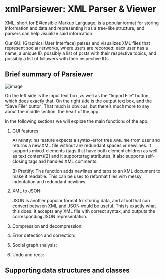 # xmlParsiewer: XML Parser & Viewer

XML, short for EXtensible Markup Language, is a popular format for storing information and data and representing it as a tree-like structure, and parsers can help visualize said information

Our GUI (Graphical User Interface) parses and visualizes XML files that represent social networks, where users are recorded: each user has a name, a unique ID, possibly a list of posts with their respective topics, and possibly a list of followers with their respective IDs.

## Brief summary of Parsiewer

![image](https://github.com/mohamedAdhamc/xmlParsiewer/assets/90795679/be85cf62-3214-4330-8a72-da4ec1435372)

On the left side is the input text box, as well as the “Import File” button, which does exactly that. On the right side is the output text box, and the “Save File” button. That much is obvious, but there’s much more to say about the middle section, the heart of the app.

In the following sections we will explore the main functions of the app. 

1. GUI features:

   A) Minify:
   his feature expects a syntax-error free XML file from user and returns a new XML file without any redundant spaces or newlines. It supports mixed-elements (tags that have both element children as well as text content)[2] and it supports tag attributes, it also supports self-closing tags and handles XML comments.

   B) Prettify:
   This function adds newlines and tabs to an XML document to make it readable. This can be used to reformat files with messy indentation and redundant newlines. 

3. XML to JSON:

   JSON is another popular format for storing data, and a tool that can convert between XML and JSON would be useful. This is exactly what this does. It accepts any XML file with correct syntax, and outputs the corresponding JSON representation.

5. Compression and decompression:

6. Error detection and correction:

7. Social graph analysis:

8. Undo and redo:


## Supporting data structures and classes



